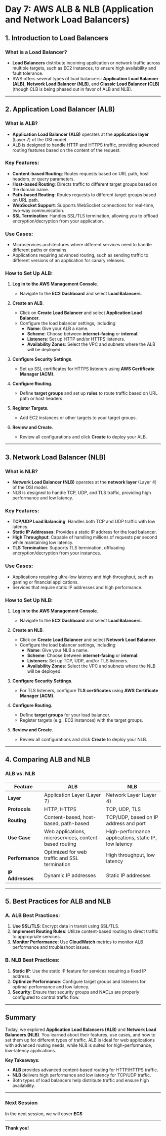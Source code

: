 # Day 7: AWS ALB & NLB (Application and Network Load Balancers)

## 1. Introduction to Load Balancers

### What is a Load Balancer?
- **Load Balancers** distribute incoming application or network traffic across multiple targets, such as EC2 instances, to ensure high availability and fault tolerance.
- AWS offers several types of load balancers: **Application Load Balancer (ALB)**, **Network Load Balancer (NLB)**, and **Classic Load Balancer (CLB)** (though CLB is being phased out in favor of ALB and NLB).

---

## 2. Application Load Balancer (ALB)

### What is ALB?
- **Application Load Balancer (ALB)** operates at the **application layer** (Layer 7) of the OSI model.
- ALB is designed to handle HTTP and HTTPS traffic, providing advanced routing features based on the content of the request.

### Key Features:
- **Content-based Routing**: Routes requests based on URL path, host headers, or query parameters.
- **Host-based Routing**: Directs traffic to different target groups based on the domain name.
- **Path-based Routing**: Routes requests to different target groups based on URL path.
- **WebSocket Support**: Supports WebSocket connections for real-time, two-way communication.
- **SSL Termination**: Handles SSL/TLS termination, allowing you to offload encryption/decryption from your application.

### Use Cases:
- Microservices architectures where different services need to handle different paths or domains.
- Applications requiring advanced routing, such as sending traffic to different versions of an application for canary releases.

### How to Set Up ALB:
1. **Log in to the AWS Management Console**.
   - Navigate to the **EC2 Dashboard** and select **Load Balancers**.
   
2. **Create an ALB**.
   - Click on **Create Load Balancer** and select **Application Load Balancer**.
   - Configure the load balancer settings, including:
     - **Name**: Give your ALB a name.
     - **Scheme**: Choose between **internet-facing** or **internal**.
     - **Listeners**: Set up HTTP and/or HTTPS listeners.
     - **Availability Zones**: Select the VPC and subnets where the ALB will be deployed.
   
3. **Configure Security Settings**.
   - Set up SSL certificates for HTTPS listeners using **AWS Certificate Manager (ACM)**.

4. **Configure Routing**.
   - Define **target groups** and set up **rules** to route traffic based on URL path or host headers.

5. **Register Targets**.
   - Add EC2 instances or other targets to your target groups.

6. **Review and Create**.
   - Review all configurations and click **Create** to deploy your ALB.

---

## 3. Network Load Balancer (NLB)

### What is NLB?
- **Network Load Balancer (NLB)** operates at the **network layer** (Layer 4) of the OSI model.
- NLB is designed to handle TCP, UDP, and TLS traffic, providing high performance and low latency.

### Key Features:
- **TCP/UDP Load Balancing**: Handles both TCP and UDP traffic with low latency.
- **Static IP Addresses**: Provides a static IP address for the load balancer.
- **High Throughput**: Capable of handling millions of requests per second while maintaining low latency.
- **TLS Termination**: Supports TLS termination, offloading encryption/decryption from your instances.

### Use Cases:
- Applications requiring ultra-low latency and high throughput, such as gaming or financial applications.
- Services that require static IP addresses and high performance.

### How to Set Up NLB:
1. **Log in to the AWS Management Console**.
   - Navigate to the **EC2 Dashboard** and select **Load Balancers**.
   
2. **Create an NLB**.
   - Click on **Create Load Balancer** and select **Network Load Balancer**.
   - Configure the load balancer settings, including:
     - **Name**: Give your NLB a name.
     - **Scheme**: Choose between **internet-facing** or **internal**.
     - **Listeners**: Set up TCP, UDP, and/or TLS listeners.
     - **Availability Zones**: Select the VPC and subnets where the NLB will be deployed.
   
3. **Configure Security Settings**.
   - For TLS listeners, configure **TLS certificates** using **AWS Certificate Manager (ACM)**.

4. **Configure Routing**.
   - Define **target groups** for your load balancer.
   - Register targets (e.g., EC2 instances) with the target groups.

5. **Review and Create**.
   - Review all configurations and click **Create** to deploy your NLB.

---

## 4. Comparing ALB and NLB

### ALB vs. NLB

| Feature               | ALB                                          | NLB                                          |
|-----------------------|----------------------------------------------|----------------------------------------------|
| **Layer**             | Application Layer (Layer 7)                 | Network Layer (Layer 4)                     |
| **Protocols**         | HTTP, HTTPS                                 | TCP, UDP, TLS                               |
| **Routing**           | Content-based, host-based, path-based       | TCP/UDP, based on IP address and port       |
| **Use Case**          | Web applications, microservices, content-based routing | High-performance applications, static IP, low latency |
| **Performance**       | Optimized for web traffic and SSL termination | High throughput, low latency                |
| **IP Addresses**      | Dynamic IP addresses                        | Static IP addresses                         |

---

## 5. Best Practices for ALB and NLB

### A. ALB Best Practices:
1. **Use SSL/TLS**: Encrypt data in transit using SSL/TLS.
2. **Implement Routing Rules**: Utilize content-based routing to direct traffic to appropriate services.
3. **Monitor Performance**: Use **CloudWatch** metrics to monitor ALB performance and troubleshoot issues.

### B. NLB Best Practices:
1. **Static IP**: Use the static IP feature for services requiring a fixed IP address.
2. **Optimize Performance**: Configure target groups and listeners for optimal performance and low latency.
3. **Security**: Ensure that security groups and NACLs are properly configured to control traffic flow.

---

## Summary
Today, we explored **Application Load Balancers (ALB)** and **Network Load Balancers (NLB)**. You learned about their features, use cases, and how to set them up for different types of traffic. ALB is ideal for web applications with advanced routing needs, while NLB is suited for high-performance, low-latency applications.

**Key Takeaways:**
- **ALB** provides advanced content-based routing for HTTP/HTTPS traffic.
- **NLB** delivers high performance and low latency for TCP/UDP traffic.
- Both types of load balancers help distribute traffic and ensure high availability.

---

### Next Session
In the next session, we will cover **ECS**

---

**Thank you!**
